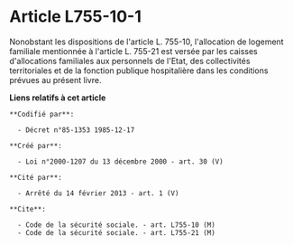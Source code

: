 # Article L755-10-1

Nonobstant les dispositions de l'article L. 755-10, l'allocation de logement familiale mentionnée à l'article L. 755-21 est
versée par les caisses d'allocations familiales aux personnels de l'Etat, des collectivités territoriales et de la fonction
publique hospitalière dans les conditions prévues au présent livre.

**Liens relatifs à cet article**

	**Codifié par**:

	  - Décret n°85-1353 1985-12-17

	**Créé par**:

	  - Loi n°2000-1207 du 13 décembre 2000 - art. 30 (V)

	**Cité par**:

	  - Arrêté du 14 février 2013 - art. 1 (V)

	**Cite**:

	  - Code de la sécurité sociale. - art. L755-10 (M)
	  - Code de la sécurité sociale. - art. L755-21 (M)

